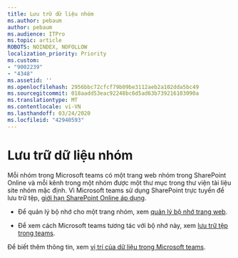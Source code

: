 ```yaml
---
title: Lưu trữ dữ liệu nhóm
ms.author: pebaum
author: pebaum
ms.audience: ITPro
ms.topic: article
ROBOTS: NOINDEX, NOFOLLOW
localization_priority: Priority
ms.custom:
- "9002239"
- "4348"
ms.assetid: ''
ms.openlocfilehash: 2956bbc72cfcf79b09be3112aeb2a102dda5bc49
ms.sourcegitcommit: 018aadd53eac92248bc6d5ad63b739216103090a
ms.translationtype: MT
ms.contentlocale: vi-VN
ms.lasthandoff: 03/24/2020
ms.locfileid: "42940593"
---
```

# <a name="teams-data-storage"></a>Lưu trữ dữ liệu nhóm

Mỗi nhóm trong Microsoft teams có một trang web nhóm trong SharePoint Online và mỗi kênh trong một nhóm được một thư mục trong thư viện tài liệu site nhóm mặc định. Vì Microsoft teams sử dụng SharePoint trực tuyến để lưu trữ tệp, [giới hạn SharePoint Online áp dụng](https://docs.microsoft.com/microsoftteams/limits-specifications-teams#storage).

- Để quản lý bộ nhớ cho một trang nhóm, xem [quản lý bộ nhớ trang web](https://docs.microsoft.com/sharepoint/manage-site-collection-storage-limits#manage-individual-site-storage-limits).

- Để xem cách Microsoft teams tương tác với bộ nhớ này, xem [lưu trữ tệp trong teams](https://support.office.com/article/file-storage-in-teams-df5cc0a5-d1bb-414c-8870-46c6eb76686a).

Để biết thêm thông tin, xem [vị trí của dữ liệu trong Microsoft teams](https://docs.microsoft.com/microsoftteams/location-of-data-in-teams).
